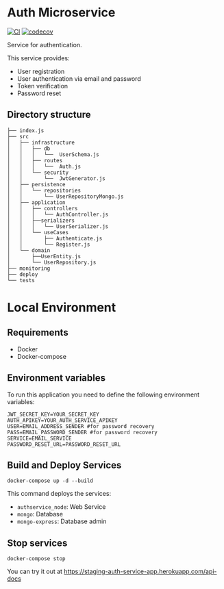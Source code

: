 # Auth Microservice

[![CI](https://github.com/Ubademy-G3/auth.service/actions/workflows/test.yml/badge.svg)](https://github.com/Ubademy-G3/auth.service/actions/workflows/test.yml)
[![codecov](https://codecov.io/gh/Ubademy-G3/auth.service/branch/main/graph/badge.svg?token=OD8Z2SGLLB)](https://codecov.io/gh/Ubademy-G3/auth.service)

Service for authentication.

This service provides:

* User registration
* User authentication via email and password
* Token verification
* Password reset

## Directory structure

```tree
├── index.js
├── src
│   ├── infrastructure
│   │   ├── db
│   │   │   └──  UserSchema.js  
│   │   ├── routes
│   │   │   └──  Auth.js
│   │   └── security
│   │       └──  JwtGenerator.js
│   ├── persistence
│   │   └── repositories
│   │       └── UserRepositoryMongo.js
│   ├── application
│   │   ├── controllers
│   │   │   └── AuthController.js
│   │   ├──serializers
│   │   │   └── UserSerializer.js
│   │   └── useCases
│   │       ├── Authenticate.js
│   │       └── Register.js
│   └── domain
│       ├──UserEntity.js
│       └── UserRepository.js
├── monitoring
├── deploy
└── tests
```

# Local Environment

## Requirements 

* Docker
* Docker-compose

## Environment variables

To run this application you need to define the following environment variables:

```
JWT_SECRET_KEY=YOUR_SECRET_KEY
AUTH_APIKEY=YOUR_AUTH_SERVICE_APIKEY
USER=EMAIL_ADDRESS_SENDER #for password recovery
PASS=EMAIL_PASSWORD_SENDER #for password recovery
SERVICE=EMAIL_SERVICE
PASSWORD_RESET_URL=PASSWORD_RESET_URL
```

## Build and Deploy Services

```docker-compose up -d --build```

This command deploys the services:

* `authservice_node`: Web Service
* `mongo`: Database
* `mongo-express`: Database admin

## Stop services

```docker-compose stop```


You can try it out at <https://staging-auth-service-app.herokuapp.com/api-docs>
